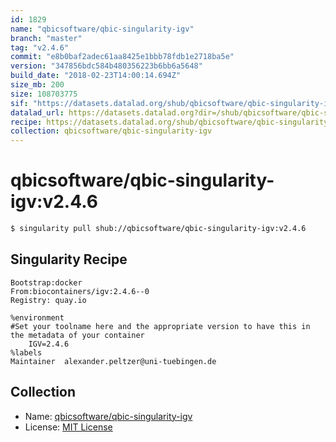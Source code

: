 ```yaml
---
id: 1829
name: "qbicsoftware/qbic-singularity-igv"
branch: "master"
tag: "v2.4.6"
commit: "e8b0baf2adec61aa8425e1bbb78fdb1e2718ba5e"
version: "347856bdc584b480356223b6bb6a5648"
build_date: "2018-02-23T14:00:14.694Z"
size_mb: 200
size: 108703775
sif: "https://datasets.datalad.org/shub/qbicsoftware/qbic-singularity-igv/v2.4.6/2018-02-23-e8b0baf2-347856bd/347856bdc584b480356223b6bb6a5648.simg"
datalad_url: https://datasets.datalad.org?dir=/shub/qbicsoftware/qbic-singularity-igv/v2.4.6/2018-02-23-e8b0baf2-347856bd/
recipe: https://datasets.datalad.org/shub/qbicsoftware/qbic-singularity-igv/v2.4.6/2018-02-23-e8b0baf2-347856bd/Singularity
collection: qbicsoftware/qbic-singularity-igv
---
```


# qbicsoftware/qbic-singularity-igv:v2.4.6

```bash
$ singularity pull shub://qbicsoftware/qbic-singularity-igv:v2.4.6
```

## Singularity Recipe

```singularity
Bootstrap:docker
From:biocontainers/igv:2.4.6--0
Registry: quay.io

%environment
#Set your toolname here and the appropriate version to have this in the metadata of your container
    IGV=2.4.6
%labels
Maintainer	alexander.peltzer@uni-tuebingen.de
```

## Collection

 - Name: [qbicsoftware/qbic-singularity-igv](https://github.com/qbicsoftware/qbic-singularity-igv)
 - License: [MIT License](https://api.github.com/licenses/mit)

